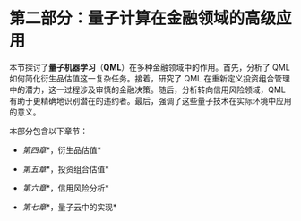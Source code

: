# 第二部分：量子计算在金融领域的高级应用

本节探讨了**量子机器学习**（**QML**）在多种金融领域中的作用。首先，分析了 QML 如何简化衍生品估值这一复杂任务。接着，研究了 QML 在重新定义投资组合管理中的潜力，这一过程涉及审慎的金融决策。随后，分析转向信用风险领域，QML 有助于更精确地识别潜在的违约者。最后，强调了这些量子技术在实际环境中应用的意义。

本部分包含以下章节：

+   *第四章**，衍生品估值*

+   *第五章**，投资组合估值*

+   *第六章**，信用风险分析*

+   *第七章**，量子云中的实现*
